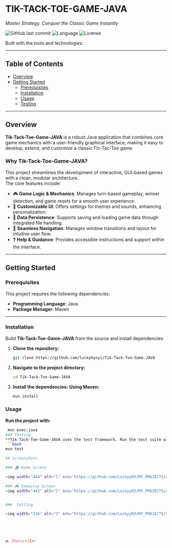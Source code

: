 # TIK-TACK-TOE-GAME-JAVA

*Master Strategy. Conquer the Classic Game Instantly*

![GitHub last commit](https://img.shields.io/github/last-commit/luckykyoyi/Tik-Tack-Toe-Game-JAVA)
![Language](https://img.shields.io/badge/language-Java-blue)
![License](https://img.shields.io/github/license/luckykyoyi/Tik-Tack-Toe-Game-JAVA)

Built with the tools and technologies:

---

## Table of Contents
- [Overview](#overview)
- [Getting Started](#getting-started)
  - [Prerequisites](#prerequisites)
  - [Installation](#installation)
  - [Usage](#usage)
  - [Testing](#testing)

---

## Overview

**Tik-Tack-Toe-Game-JAVA** is a robust Java application that combines core game mechanics with a user-friendly graphical interface, making it easy to develop, extend, and customize a classic Tic-Tac-Toe game.

### Why Tik-Tack-Toe-Game-JAVA?

This project streamlines the development of interactive, GUI-based games with a clean, modular architecture.  
The core features include:

- 🎮 **Game Logic & Mechanics**: Manages turn-based gameplay, winner detection, and game resets for a smooth user experience.  
- 🎨 **Customizable UI**: Offers settings for themes and sounds, enhancing personalization.  
- 💾 **Data Persistence**: Supports saving and loading game data through integrated file handling.  
- 🔄 **Seamless Navigation**: Manages window transitions and layout for intuitive user flow.  
- ❓ **Help & Guidance**: Provides accessible instructions and support within the interface.  

---

## Getting Started

### Prerequisites

This project requires the following dependencies:

- **Programming Language**: Java  
- **Package Manager**: Maven  

---

### Installation

Build **Tik-Tack-Toe-Game-JAVA** from the source and install dependencies:

1. **Clone the repository:**
   ```bash
   git clone https://github.com/luckykyoyi/Tik-Tack-Toe-Game-JAVA

2. **Navigate to the project directory:**
   ```bash
   cd Tik-Tack-Toe-Game-JAVA
3. **Install the dependencies:**
   **Using Maven:**
   ```bash
   mvn install

 ### Usage
   **Run the project with:**
   ```bash
    mvn exec:java
### Testing
**Tik-Tack-Toe-Game-JAVA uses the test framework. Run the test suite with:**
   ```bash
   mvn test

## Screenshots  

### 🏠 Home Screen  

<img width="444" alt="1" src="https://github.com/Luckyy03/MY_PROJECTS/assets/171431370/3469dda8-1d57-4a2e-bb3d-1d3e5fdaac29">

### 🎮 Gameplay Screen  
<img width="442" alt="2" src="https://github.com/Luckyy03/MY_PROJECTS/assets/171431370/572e3983-b6a7-4a3c-a68e-c330b1c446cc">


###  Setting 

<img width="216" alt="3" src="https://github.com/Luckyy03/MY_PROJECTS/assets/171431370/0941a5c3-3c2b-45b7-86aa-809ee0642dc0">





🔙 [Return](#)








